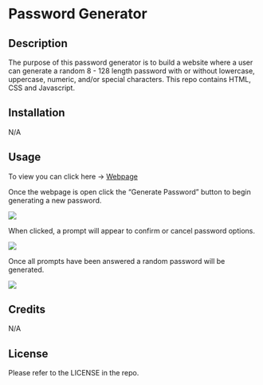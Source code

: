 # Password Generator


## Description

The purpose of this password generator is to build a website where a user can generate a random 8 - 128 length password with or without lowercase, uppercase, numeric, and/or special characters. This repo contains HTML, CSS and Javascript.

## Installation

N/A

## Usage

To view you can click here → <a href="https://thaivytran.github.io/code-password/" target="_blank">Webpage</a>

Once the webpage is open click the “Generate Password” button to begin generating a new password.

<img src="https://i.ibb.co/L1R71JK/Screen-Shot-2022-09-26-at-10-50-20-AM.png">

When clicked, a prompt will appear to confirm or cancel password options.

<img src="https://i.ibb.co/HzpdR4P/Screen-Shot-2022-09-26-at-10-50-35-AM.png">

Once all prompts have been answered a random password will be generated.

<img src="https://i.ibb.co/LpKXx9r/Screen-Shot-2022-09-26-at-11-37-22-AM.png">

## Credits

N/A
 
## License

Please refer to the LICENSE in the repo.
